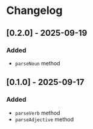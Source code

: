 # Changelog

## [0.2.0] - 2025-09-19

### Added

- `parseNoun` method

## [0.1.0] - 2025-09-17

### Added

- `parseVerb` method
- `parseAdjective` method

